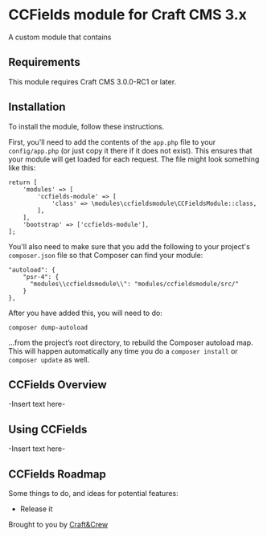 # CCFields module for Craft CMS 3.x

A custom module that contains

## Requirements

This module requires Craft CMS 3.0.0-RC1 or later.

## Installation

To install the module, follow these instructions.

First, you'll need to add the contents of the `app.php` file to your `config/app.php` (or just copy it there if it does not exist). This ensures that your module will get loaded for each request. The file might look something like this:
```
return [
    'modules' => [
        'ccfields-module' => [
            'class' => \modules\ccfieldsmodule\CCFieldsModule::class,
        ],
    ],
    'bootstrap' => ['ccfields-module'],
];
```
You'll also need to make sure that you add the following to your project's `composer.json` file so that Composer can find your module:

    "autoload": {
        "psr-4": {
          "modules\\ccfieldsmodule\\": "modules/ccfieldsmodule/src/"
        }
    },

After you have added this, you will need to do:

    composer dump-autoload
 
 …from the project’s root directory, to rebuild the Composer autoload map. This will happen automatically any time you do a `composer install` or `composer update` as well.

## CCFields Overview

-Insert text here-

## Using CCFields

-Insert text here-

## CCFields Roadmap

Some things to do, and ideas for potential features:

* Release it

Brought to you by [Craft&Crew](https://craftandcrew.ca/)
